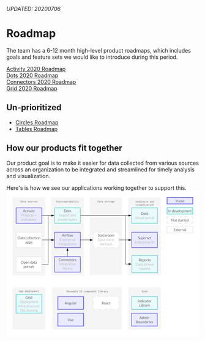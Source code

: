 _UPDATED: 20200706_

# Roadmap

The team has a 6-12 month high-level product roadmaps, which includes goals and feature sets we would like to introduce during this period.

[Activity 2020 Roadmap](/start/roadmap/activity-roadmap.md)<br>
[Dots 2020 Roadmap](/start/roadmap/dots-roadmap.md)<br>
[Connectors 2020 Roadmap](/start/roadmap/connectors-roadmap.md)<br>
[Grid 2020 Roadmap](/start/roadmap/grid-roadmap.md)

## Un-prioritized

* [Circles Roadmap](https://github.com/hikaya/wiki/tree/ccc5bc2a36efd74ec633eff4a9812768a0f2950f/start/circles-roadmap.md)
* [Tables Roadmap](https://github.com/hikaya/wiki/tree/ccc5bc2a36efd74ec633eff4a9812768a0f2950f/start/tables-roadmap.md)

## How our products fit together

Our product goal is to make it easier for data collected from various sources across an organization to be integrated and streamlined for timely analysis and visualization.

Here's is how we see our applications working together to support this.
![](../../.gitbook/assets/20200626_product_flow.png)
